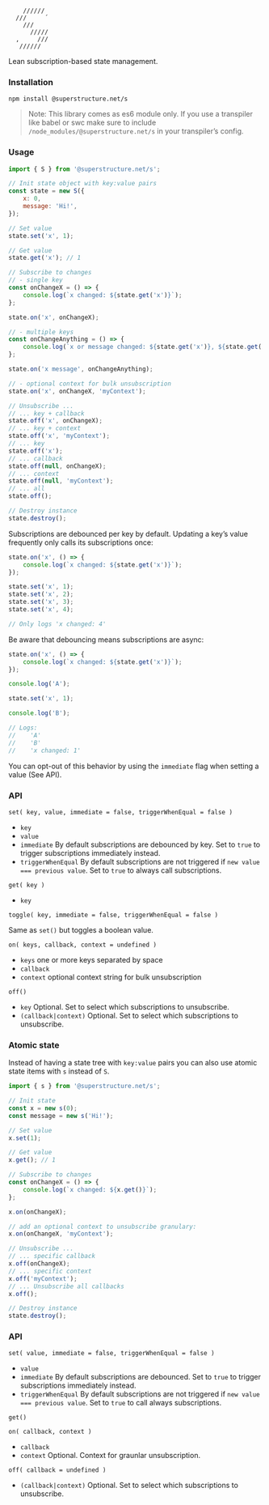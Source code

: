 ```
    //////
  ///     ´
    ///
      /////
  ,     ///
   //////
```

Lean subscription-based state management.

### Installation

`npm install @superstructure.net/s`

> Note: This library comes as es6 module only.
> If you use a transpiler like babel or swc make sure to include `/node_modules/@superstructure.net/s` in your transpiler’s config.

### Usage

```js
import { S } from '@superstructure.net/s';

// Init state object with key:value pairs
const state = new S({
    x: 0,
    message: 'Hi!',
});

// Set value
state.set('x', 1);

// Get value
state.get('x'); // 1

// Subscribe to changes
// - single key
const onChangeX = () => {
    console.log(`x changed: ${state.get('x')}`);
};

state.on('x', onChangeX);

// - multiple keys
const onChangeAnything = () => {
    console.log(`x or message changed: ${state.get('x')}, ${state.get('message')}`);
};

state.on('x message', onChangeAnything);

// - optional context for bulk unsubscription
state.on('x', onChangeX, 'myContext');

// Unsubscribe ...
// ... key + callback
state.off('x', onChangeX);
// ... key + context
state.off('x', 'myContext');
// ... key
state.off('x');
// ... callback
state.off(null, onChangeX);
// ... context
state.off(null, 'myContext');
// ... all
state.off();

// Destroy instance
state.destroy();
```

Subscriptions are debounced per key by default. Updating a key’s value frequently only calls its subscriptions once:

```js
state.on('x', () => {
    console.log(`x changed: ${state.get('x')}`);
});

state.set('x', 1);
state.set('x', 2);
state.set('x', 3);
state.set('x', 4);

// Only logs 'x changed: 4'
```

Be aware that debouncing means subscriptions are async:

```js
state.on('x', () => {
    console.log(`x changed: ${state.get('x')}`);
});

console.log('A');

state.set('x', 1);

console.log('B');

// Logs:
//    'A'
//    'B'
//    'x changed: 1'
```

You can opt-out of this behavior by using the `immediate` flag when setting a value (See API).

### API

`set( key, value, immediate = false, triggerWhenEqual = false )`

-   `key`
-   `value`
-   `immediate` By default subscriptions are debounced by key. Set to `true` to trigger subscriptions immediately instead.
-   `triggerWhenEqual` By default subscriptions are not triggered if `new value === previous value`. Set to `true` to always call subscriptions.

`get( key )`

-   `key`

`toggle( key, immediate = false, triggerWhenEqual = false )`

Same as `set()` but toggles a boolean value.

`on( keys, callback, context = undefined )`

-   `keys` one or more keys separated by space
-   `callback`
-   `context` optional context string for bulk unsubscription

`off()`

-   `key` Optional. Set to select which subscriptions to unsubscribe.
-   `(callback|context)` Optional. Set to select which subscriptions to unsubscribe.

### Atomic state

Instead of having a state tree with `key:value` pairs you can also use atomic state items with `s` instead of `S`.

```js
import { s } from '@superstructure.net/s';

// Init state
const x = new s(0);
const message = new s('Hi!');

// Set value
x.set(1);

// Get value
x.get(); // 1

// Subscribe to changes
const onChangeX = () => {
    console.log(`x changed: ${x.get()}`);
};

x.on(onChangeX);

// add an optional context to unsubscribe granulary:
x.on(onChangeX, 'myContext');

// Unsubscribe ...
// ... specific callback
x.off(onChangeX);
// ... specific context
x.off('myContext');
// ... Unsubscribe all callbacks
x.off();

// Destroy instance
state.destroy();
```

### API

`set( value, immediate = false, triggerWhenEqual = false )`

-   `value`
-   `immediate` By default subscriptions are debounced. Set to `true` to trigger subscriptions immediately instead.
-   `triggerWhenEqual` By default subscriptions are not triggered if `new value === previous value`. Set to `true` to call always subscriptions.

`get()`

`on( callback, context )`

-   `callback`
-   `context` Optional. Context for graunlar unsubscription. 

`off( callback = undefined )`

-   `(callback|context)` Optional. Set to select which subscriptions to unsubscribe.
